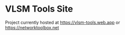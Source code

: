 # VLSM Tools Site

Project currently hosted at <https://vlsm-tools.web.app> or <https://networktoolbox.net>
